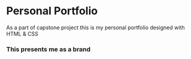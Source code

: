 # Personal Portfolio
As a part of capstone project this is my personal portfolio designed with HTML &amp; CSS
### This presents me as a brand
